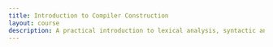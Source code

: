 ```yaml
---
title: Introduction to Compiler Construction
layout: course
description: A practical introduction to lexical analysis, syntactic analysis, type-checking, code generation and optimization. This will be used to design and implement a compiler for a small language.
---
```


